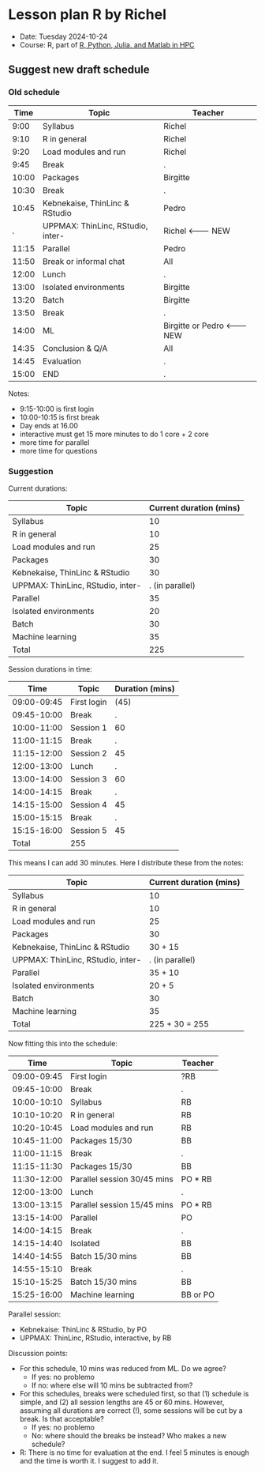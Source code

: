 # Lesson plan R by Richel

- Date: Tuesday 2024-10-24
- Course: R, part of [R, Python, Julia, and Matlab in HPC](https://github.com/UPPMAX/R-python-julia-matlab-HPC/)

## Suggest new draft schedule

### Old schedule

Time     |Topic                            |Teacher
---------|---------------------------------|-------
9:00 |Syllabus                         |Richel
9:10 |R in general                     |Richel
9:20 |Load modules and run             |Richel
9:45 |Break                            |.
10:00|Packages                         |Birgitte
10:30|Break                            |.
10:45|Kebnekaise, ThinLinc & RStudio   |Pedro
.        |UPPMAX: ThinLinc, RStudio, inter-|Richel <--- NEW
11:15|Parallel                         |Pedro
11:50|Break or informal chat           |All
12:00|Lunch                            |.
13:00|Isolated environments            |Birgitte
13:20|Batch                            |Birgitte
13:50|Break                            |.
14:00|ML                               |Birgitte or Pedro <--- NEW
14:35|Conclusion & Q/A                 |All
14:45|Evaluation                       |.
15:00|END                              |.

Notes:

- 9:15-10:00 is first login
- 10:00-10:15 is first break
- Day ends at 16.00
- interactive must get 15 more minutes to do 1 core + 2 core
- more time for parallel
- more time for questions

### Suggestion

Current durations:

Topic                            |Current duration (mins)
---------------------------------|---------------
Syllabus                         |10
R in general                     |10
Load modules and run             |25
Packages                         |30
Kebnekaise, ThinLinc & RStudio   |30
UPPMAX: ThinLinc, RStudio, inter-|. (in parallel)
Parallel                         |35
Isolated environments            |20
Batch                            |30
Machine learning                 |35
Total                            |225

Session durations in time:

Time       |Topic                                      |Duration (mins)
-----------|-------------------------------------------|-------
09:00-09:45|First login                                |(45)
09:45-10:00|Break                                      |.
10:00-11:00|Session 1                                  |60
11:00-11:15|Break                                      |.
11:15-12:00|Session 2                                  |45
12:00-13:00|Lunch                                      |.
13:00-14:00|Session 3                                  |60
14:00-14:15|Break                                      |.
14:15-15:00|Session 4                                  |45
15:00-15:15|Break                                      |.
15:15-16:00|Session 5                                  |45
Total                                                  |255

This means I can add 30 minutes. Here I distribute these from the notes:

Topic                            |Current duration (mins)
---------------------------------|---------------
Syllabus                         |10
R in general                     |10
Load modules and run             |25
Packages                         |30
Kebnekaise, ThinLinc & RStudio   |30 + 15
UPPMAX: ThinLinc, RStudio, inter-|. (in parallel)
Parallel                         |35 + 10
Isolated environments            |20 + 5
Batch                            |30
Machine learning                 |35
Total                            |225 + 30 = 255

Now fitting this into the schedule:

Time       |Topic                          |Teacher
-----------|-------------------------------|-------
09:00-09:45|First login                    |?RB
09:45-10:00|Break                          |.
10:00-10:10|Syllabus                       |RB
10:10-10:20|R in general                   |RB
10:20-10:45|Load modules and run           |RB
10:45-11:00|Packages 15/30                 |BB
11:00-11:15|Break                          |.
11:15-11:30|Packages 15/30                 |BB
11:30-12:00|Parallel session 30/45 mins    |PO * RB
12:00-13:00|Lunch                          |.
13:00-13:15|Parallel session 15/45 mins    |PO * RB
13:15-14:00|Parallel                       |PO
14:00-14:15|Break                          |.
14:15-14:40|Isolated                       |BB
14:40-14:55|Batch 15/30 mins               |BB
14:55-15:10|Break                          |.
15:10-15:25|Batch 15/30 mins               |BB
15:25-16:00|Machine learning               |BB or PO

Parallel session:
 - Kebnekaise: ThinLinc & RStudio, by PO
 - UPPMAX: ThinLinc, RStudio, interactive, by RB

Discussion points:

- For this schedule, 10 mins was reduced from ML. Do we agree?
  - If yes: no problemo
  - If no: where else will 10 mins be subtracted from? 
- For this schedules, breaks were scheduled first, so that
  (1) schedule is simple, and (2) all session lengths are 45 or 60 mins.
  However, assuming all durations are correct (!), some sessions will be
  cut by a break. Is that acceptable?
  - If yes: no problemo
  - No: where should the breaks be instead? Who makes a new schedule?
- R: There is no time for evaluation at the end. I feel 5 minutes
  is enough and the time is worth it. I suggest to add it.
